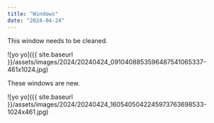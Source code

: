 ```yaml
---
title: "Windows"
date: "2024-04-24"
---
```


This window needs to be cleaned.

![yo yo]({{ site.baseurl }}/assets/images/2024/20240424_0910408853596487541065337-461x1024.jpg)

These windows are new.

![yo yo]({{ site.baseurl }}/assets/images/2024/20240424_1605405042245973763698533-1024x461.jpg)
